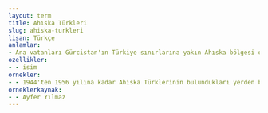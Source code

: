 ```yaml
---
layout: term
title: Ahıska Türkleri
slug: ahiska-turkleri
lisan: Türkçe
anlamlar:
- Ana vatanları Gürcistan'ın Türkiye sınırlarına yakın Ahıska bölgesi olan, bugün Türkiye başta olmak üzere çeşitli ülkelerde yaşayan Türk halkı; Mesket Türkleri
ozellikler:
- - isim
ornekler:
- - 1944'ten 1956 yılına kadar Ahıska Türklerinin bulundukları yerden bir başka yere seyahat etmeleri yasaklanmış, insanların akrabalarını bulmaları engellenmiştir.
orneklerkaynak:
- - Ayfer Yılmaz
---
```

